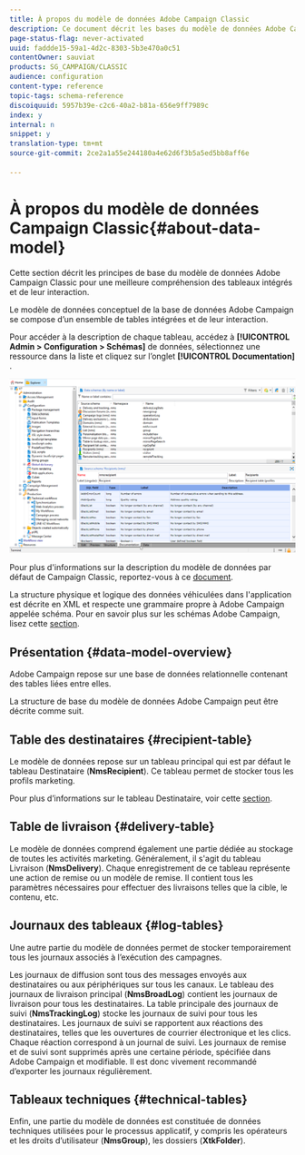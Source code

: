 ```yaml
---
title: À propos du modèle de données Adobe Campaign Classic
description: Ce document décrit les bases du modèle de données Adobe Campaign Classic.
page-status-flag: never-activated
uuid: faddde15-59a1-4d2c-8303-5b3e470a0c51
contentOwner: sauviat
products: SG_CAMPAIGN/CLASSIC
audience: configuration
content-type: reference
topic-tags: schema-reference
discoiquuid: 5957b39e-c2c6-40a2-b81a-656e9ff7989c
index: y
internal: n
snippet: y
translation-type: tm+mt
source-git-commit: 2ce2a1a55e244180a4e62d6f3b5a5ed5bb8aff6e

---
```



# À propos du modèle de données Campaign Classic{#about-data-model}

Cette section décrit les principes de base du modèle de données Adobe Campaign Classic pour une meilleure compréhension des tableaux intégrés et de leur interaction.

Le modèle de données conceptuel de la base de données Adobe Campaign se compose d’un ensemble de tables intégrées et de leur interaction.

Pour accéder à la description de chaque tableau, accédez à **[!UICONTROL Admin > Configuration > Schémas]** de données, sélectionnez une ressource dans la liste et cliquez sur l’onglet **[!UICONTROL Documentation]** .

![](assets/data-model_documentation-tab.png)

Pour plus d&#39;informations sur la description du modèle de données par défaut de Campaign Classic, reportez-vous à ce [document](https://final-docs.campaign.adobe.com/doc/AC/en/technicalResources/_Datamodel_Description_of_the_main_tables.html).

La structure physique et logique des données véhiculées dans l&#39;application est décrite en XML et respecte une grammaire propre à Adobe Campaign appelée schéma. Pour en savoir plus sur les schémas Adobe Campaign, lisez cette [section](../../configuration/using/about-schema-reference.md).

## Présentation {#data-model-overview}

Adobe Campaign repose sur une base de données relationnelle contenant des tables liées entre elles.

La structure de base du modèle de données Adobe Campaign peut être décrite comme suit.

## Table des destinataires {#recipient-table}

Le modèle de données repose sur un tableau principal qui est par défaut le tableau Destinataire (**NmsRecipient**). Ce tableau permet de stocker tous les profils marketing.

Pour plus d’informations sur le tableau Destinataire, voir cette [section](../../configuration/using/default-recipient-table.md).

## Table de livraison {#delivery-table}

Le modèle de données comprend également une partie dédiée au stockage de toutes les activités marketing. Généralement, il s&#39;agit du tableau Livraison (**NmsDelivery**). Chaque enregistrement de ce tableau représente une action de remise ou un modèle de remise. Il contient tous les paramètres nécessaires pour effectuer des livraisons telles que la cible, le contenu, etc.

## Journaux des tableaux {#log-tables}

Une autre partie du modèle de données permet de stocker temporairement tous les journaux associés à l’exécution des campagnes.

Les journaux de diffusion sont tous des messages envoyés aux destinataires ou aux périphériques sur tous les canaux. Le tableau des journaux de livraison principal (**NmsBroadLog**) contient les journaux de livraison pour tous les destinataires.
La table principale des journaux de suivi (**NmsTrackingLog**) stocke les journaux de suivi pour tous les destinataires. Les journaux de suivi se rapportent aux réactions des destinataires, telles que les ouvertures de courrier électronique et les clics. Chaque réaction correspond à un journal de suivi.
Les journaux de remise et de suivi sont supprimés après une certaine période, spécifiée dans Adobe Campaign et modifiable. Il est donc vivement recommandé d’exporter les journaux régulièrement.

## Tableaux techniques {#technical-tables}

Enfin, une partie du modèle de données est constituée de données techniques utilisées pour le processus applicatif, y compris les opérateurs et les droits d’utilisateur (**NmsGroup**), les dossiers (**XtkFolder**).